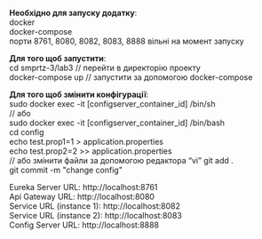 **Необхідно для запуску додатку**:  
docker  
docker-compose  
порти 8761, 8080, 8082, 8083, 8888 вільні на момент запуску

**Для того щоб запустити**:   
cd smprtz-3/lab3 // перейти в директорію проекту  
docker-compose up // запустити за допомогою docker-compose  

**Для того щоб змінити конфігурації**:  
sudo docker exec -it [configserver_container_id] /bin/sh  
// або  
sudo docker exec -it  [configserver_container_id] /bin/bash  
cd config  
echo test.prop1=1 > application.properties  
echo test.prop2=2 >> application.properties  
// або змінити файли за допомогою редактора “vi”
git add .  
git commit -m "change config" 

Eureka Server URL: http://localhost:8761  
Api Gateway URL: http://localhost:8080  
Service URL (instance 1): http://localhost:8082   
Service URL (instance 2): http://localhost:8083    
Config Server URL: http://localhost:8888  